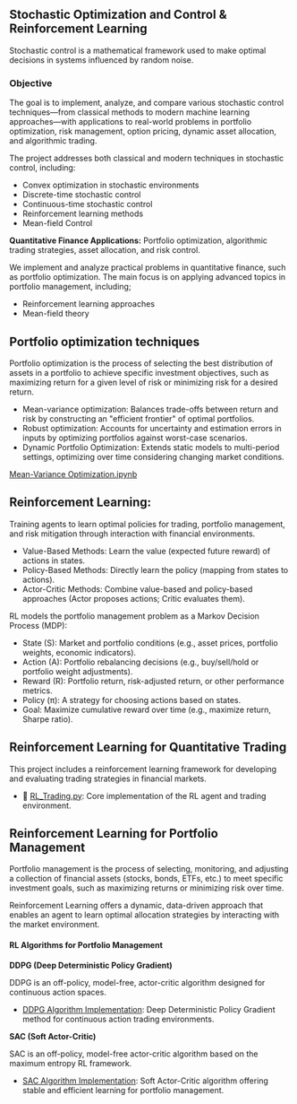 ## Stochastic Optimization and Control & Reinforcement Learning  

Stochastic control is a mathematical framework used to make optimal decisions in systems influenced by random noise.

### Objective
The goal is to implement, analyze, and compare various stochastic control techniques—from classical methods to modern machine learning approaches—with applications to real-world problems in portfolio optimization, risk management, option pricing, dynamic asset allocation, and algorithmic trading.

The project addresses both classical and modern techniques in stochastic control, including: 

-	Convex optimization in stochastic environments 
- Discrete-time stochastic control 
- Continuous-time stochastic control 
- Reinforcement learning methods
- Mean-field Control


**Quantitative Finance Applications:** 
Portfolio optimization, algorithmic trading strategies, asset allocation, and risk control.

We implement and analyze practical problems in quantitative finance, such as portfolio optimization. 
The main focus is on applying advanced topics in portfolio management, including;
- Reinforcement learning approaches 
- Mean-field theory


## Portfolio optimization techniques
Portfolio optimization is the process of selecting the best distribution of assets in a portfolio to achieve specific investment objectives, such as maximizing return for a given level of risk or minimizing risk for a desired return.

- Mean-variance optimization: Balances trade-offs between return and risk by constructing an "efficient frontier" of optimal portfolios.
- Robust optimization: Accounts for uncertainty and estimation errors in inputs by optimizing portfolios against worst-case scenarios.
- Dynamic Portfolio Optimization: Extends static models to multi-period settings, optimizing over time considering changing market conditions.

[Mean-Variance Optimization.ipynb](Mean-Variance_Optimization.py)



## Reinforcement Learning:
Training agents to learn optimal policies for trading, portfolio management, and risk mitigation through interaction with financial environments.

- Value-Based Methods: Learn the value (expected future reward) of actions in states.
- Policy-Based Methods: Directly learn the policy (mapping from states to actions).
- Actor-Critic Methods: Combine value-based and policy-based approaches (Actor proposes actions; Critic evaluates them).

RL models the portfolio management problem as a Markov Decision Process (MDP):

- State (S): Market and portfolio conditions (e.g., asset prices, portfolio weights, economic indicators).
- Action (A): Portfolio rebalancing decisions (e.g., buy/sell/hold or portfolio weight adjustments).
- Reward (R): Portfolio return, risk-adjusted return, or other performance metrics.
- Policy (π): A strategy for choosing actions based on states.
- Goal: Maximize cumulative reward over time (e.g., maximize return, Sharpe ratio).


## Reinforcement Learning for Quantitative Trading

This project includes a reinforcement learning framework for developing and evaluating trading strategies in financial markets.

- 📄 [RL_Trading.py](https://github.com/mzallaghi4/Stochastic-Optimization-and-Control/blob/master/ReinforcementLearning/RL_Trading.py): Core implementation of the RL agent and trading environment.


## Reinforcement Learning for Portfolio Management

Portfolio management is the process of selecting, monitoring, and adjusting a collection of financial assets (stocks, bonds, ETFs, etc.) to meet specific investment goals, such as maximizing returns or minimizing risk over time.

Reinforcement Learning offers a dynamic, data-driven approach that enables an agent to learn optimal allocation strategies by interacting with the market environment.

#### RL Algorithms for Portfolio Management

**DDPG (Deep Deterministic Policy Gradient)**

DDPG is an off-policy, model-free, actor-critic algorithm designed for continuous action spaces.
- [DDPG Algorithm Implementation](https://github.com/mzallaghi4/Stochastic-Optimization-and-Control/blob/master/ReinforcementLearning/DDPG.py): Deep Deterministic Policy Gradient method for continuous action trading environments.
  
**SAC (Soft Actor-Critic)**

SAC is an off-policy, model-free actor-critic algorithm based on the maximum entropy RL framework.

- [SAC Algorithm Implementation](https://github.com/mzallaghi4/Stochastic-Optimization-and-Control/blob/master/ReinforcementLearning/SAC.py): Soft Actor-Critic algorithm offering stable and efficient learning for portfolio management.
